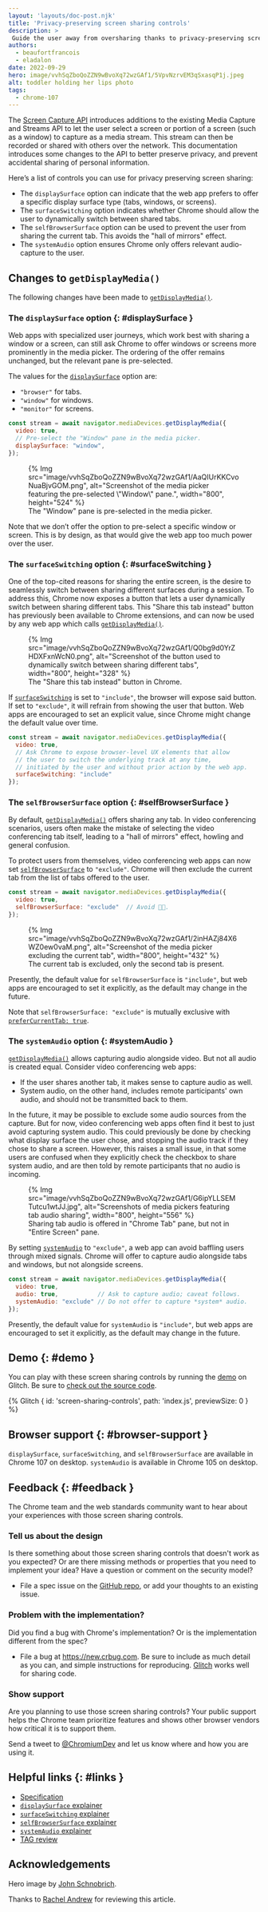 ```yaml
---
layout: 'layouts/doc-post.njk'
title: 'Privacy-preserving screen sharing controls'
description: >
 Guide the user away from oversharing thanks to privacy-preserving screen sharing controls on the web.
authors:
  - beaufortfrancois
  - eladalon
date: 2022-09-29
hero: image/vvhSqZboQoZZN9wBvoXq72wzGAf1/5VpvNzrvEM3qSxasqP1j.jpeg
alt: toddler holding her lips photo
tags:
  - chrome-107
---
```


The [Screen Capture API] introduces additions to the existing Media Capture and Streams API to let the user select a screen or portion of a screen (such as a window) to capture as a media stream. This stream can then be recorded or shared with others over the network. This documentation introduces some changes to the API to better preserve privacy, and prevent accidental sharing of personal information.

Here’s a list of controls you can use for privacy preserving screen sharing:
- The `displaySurface` option can indicate that the web app prefers to offer a specific display surface type (tabs, windows, or screens).
- The `surfaceSwitching` option indicates whether Chrome should allow the user to dynamically switch between shared tabs.
- The `selfBrowserSurface` option can be used to prevent the user from sharing the current tab. This avoids the "hall of mirrors" effect.
- The `systemAudio` option ensures Chrome only offers relevant audio-capture to the user.

## Changes to `getDisplayMedia()`

The following changes have been made to [`getDisplayMedia()`].

### The `displaySurface` option {: #displaySurface }

Web apps with specialized user journeys, which work best with sharing a window or a screen, can still ask Chrome to offer windows or screens more prominently in the media picker. The ordering of the offer remains unchanged, but the relevant pane is pre-selected.

The values for the [`displaySurface`] option are:
- `"browser"` for tabs.
- `"window"` for windows.
- `"monitor"` for screens.

```js
const stream = await navigator.mediaDevices.getDisplayMedia({
  video: true,
  // Pre-select the "Window" pane in the media picker.
  displaySurface: "window",
});
```

<figure>
  {% Img src="image/vvhSqZboQoZZN9wBvoXq72wzGAf1/AaQIUrKKCvoNuaBjvGOM.png", alt="Screenshot of the media picker featuring the pre-selected \"Window\" pane.", width="800", height="524" %}
  <figcaption>
    The "Window" pane is pre-selected in the media picker. 
  </figcaption>
</figure>

Note that we don’t offer the option to pre-select a specific window or screen. This is by design, as that would give the web app too much power over the user.

### The `surfaceSwitching` option {: #surfaceSwitching }

One of the top-cited reasons for sharing the entire screen, is the desire to seamlessly switch between sharing different surfaces during a session. To address this, Chrome now exposes a button that lets a user dynamically switch between sharing different tabs. This "Share this tab instead" button has previously been available to Chrome extensions, and can now be used by any web app which calls [`getDisplayMedia()`].

<figure>
  {% Img src="image/vvhSqZboQoZZN9wBvoXq72wzGAf1/Q0bg9d0YrZHDXFxnWcN0.png", alt="Screenshot of the button used to dynamically switch between sharing different tabs", width="800", height="328" %}
  <figcaption>
    The "Share this tab instead" button in Chrome.
  </figcaption>
</figure>

If [`surfaceSwitching`] is set to `"include"`, the browser will expose said button. If set to `"exclude"`, it will refrain from showing the user that button. Web apps are encouraged to set an explicit value, since Chrome might change the default value over time.

```js
const stream = await navigator.mediaDevices.getDisplayMedia({
  video: true,
  // Ask Chrome to expose browser-level UX elements that allow
  // the user to switch the underlying track at any time,
  // initiated by the user and without prior action by the web app.
  surfaceSwitching: "include"
});
```

### The `selfBrowserSurface` option {: #selfBrowserSurface }

By default, [`getDisplayMedia()`] offers sharing any tab. In video conferencing scenarios, users often make the mistake of selecting the video conferencing tab itself, leading to a "hall of mirrors" effect, howling and general confusion.

To protect users from themselves, video conferencing web apps can now set [`selfBrowserSurface`] to `"exclude"`. Chrome will then exclude the current tab from the list of tabs offered to the user.

```js
const stream = await navigator.mediaDevices.getDisplayMedia({
  video: true,
  selfBrowserSurface: "exclude"  // Avoid 🦶🔫.
});
```

<figure>
  {% Img src="image/vvhSqZboQoZZN9wBvoXq72wzGAf1/2inHAZj84X6WZ0ew0vaM.png", alt="Screenshot of the media picker excluding the current tab", width="800", height="432" %}
  <figcaption>
    The current tab is excluded, only the second tab is present. 
  </figcaption>
</figure>

Presently, the default value for `selfBrowserSurface` is `"include"`, but web apps are encouraged to set it explicitly, as the default may change in the future.

Note that `selfBrowserSurface: "exclude"` is mutually exclusive with [`preferCurrentTab: true`].

### The `systemAudio` option {: #systemAudio }

[`getDisplayMedia()`] allows capturing audio alongside video. But not all audio is created equal. Consider video conferencing web apps:
- If the user shares another tab, it makes sense to capture audio as well.
- System audio, on the other hand, includes remote participants' own audio, and should not be transmitted back to them.

In the future, it may be possible to exclude some audio sources from the capture. But for now, video conferencing web apps often find it best to just avoid capturing system audio. This could previously be done by checking what display surface the user chose, and stopping the audio track if they chose to share a screen. However, this raises a small issue, in that some users are confused when they explicitly check the checkbox to share system audio, and are then told by remote participants that no audio is incoming.

<figure>
  {% Img src="image/vvhSqZboQoZZN9wBvoXq72wzGAf1/G6ipYLLSEMTutcu1wtJJ.jpg", alt="Screenshots of media pickers featuring tab audio sharing", width="800", height="556" %}
  <figcaption>
    Sharing tab audio is offered in "Chrome Tab" pane, but not in "Entire Screen" pane.
  </figcaption>
</figure>

By setting [`systemAudio`] to `"exclude"`, a web app can avoid baffling users through mixed signals. Chrome will offer to capture audio alongside tabs and windows, but not alongside screens.

```js
const stream = await navigator.mediaDevices.getDisplayMedia({
  video: true,
  audio: true,           // Ask to capture audio; caveat follows.
  systemAudio: "exclude" // Do not offer to capture *system* audio.
});
```

Presently, the default value for `systemAudio` is `"include"`, but web apps are encouraged to set it explicitly, as the default may change in the future.

## Demo  {: #demo }

You can play with these screen sharing controls by running the [demo] on Glitch. Be sure to [check out the source code].

{% Glitch { id: 'screen-sharing-controls', path: 'index.js', previewSize: 0 } %}

## Browser support {: #browser-support }

`displaySurface`, `surfaceSwitching`, and `selfBrowserSurface` are available in Chrome&nbsp;107 on desktop. `systemAudio` is available in Chrome&nbsp;105 on desktop. 

## Feedback {: #feedback }

The Chrome team and the web standards community want to hear about your experiences with those screen sharing controls.

### Tell us about the design

Is there something about those screen sharing controls that doesn't work as you expected? Or are there missing methods or properties that you need to implement your idea? Have a question or comment on the security model?

* File a spec issue on the [GitHub repo][issues], or add your thoughts to an existing issue.

### Problem with the implementation?

Did you find a bug with Chrome's implementation? Or is the implementation different from the spec?

* File a bug at <https://new.crbug.com>. Be sure to include as much detail as you can, and simple instructions for reproducing. [Glitch](https://glitch.com) works well for sharing code.

### Show support

Are you planning to use those screen sharing controls? Your public support helps the Chrome team prioritize features and shows other browser vendors how critical it is to support them.

Send a tweet to [@ChromiumDev] and let us know where and how you are using it.

## Helpful links {: #links }

- [Specification][spec]
- [`displaySurface` explainer]
- [`surfaceSwitching` explainer]
- [`selfBrowserSurface` explainer]
- [`systemAudio` explainer]
- [TAG review][tag]

## Acknowledgements

Hero image by [John Schnobrich].

Thanks to [Rachel Andrew] for reviewing this article.

[screen capture api]: https://w3c.github.io/mediacapture-screen-share/
[`getdisplaymedia()`]: https://developer.mozilla.org/docs/web/api/mediadevices/getdisplaymedia
[`displaysurface`]: https://w3c.github.io/mediacapture-screen-share/#dfn-displaysurface
[`surfaceswitching`]: https://w3c.github.io/mediacapture-screen-share/#dom-displaymediastreamoptions-surfaceswitching
[`selfbrowsersurface`]: https://w3c.github.io/mediacapture-screen-share/#dom-displaymediastreamoptions-selfbrowsersurface
[`prefercurrenttab: true`]: https://wicg.github.io/prefer-current-tab/
[`systemaudio`]: https://w3c.github.io/mediacapture-screen-share/#dom-displaymediastreamoptions-systemaudio
[demo]: https://screen-sharing-controls.glitch.me/
[check out the source code]: https://glitch.com/edit/#!/screen-sharing-controls?path=index.js
[conditional focus]: https://wicg.github.io/conditional-focus/
[issues]: https://github.com/w3c/mediacapture-screen-share/issues/
[@chromiumdev]: https://twitter.com/chromiumdev
[spec]: https://w3c.github.io/mediacapture-screen-share/
[`displaysurface` explainer]: https://github.com/eladalon1983/screen-share-explainers/blob/main/displaysurface_constraint_explainer.md
[`surfaceswitching` explainer]: https://github.com/eladalon1983/screen-share-explainers/blob/main/surfaceswitching_explainer.md
[`selfbrowsersurface` explainer]: https://github.com/eladalon1983/screen-share-explainers/blob/main/selfbrowsersurface_explainer.md
[`systemaudio` explainer]: https://github.com/eladalon1983/screen-share-explainers/blob/main/systemaudio_explainer.md
[tag]: https://github.com/w3ctag/design-reviews/issues/744
[john schnobrich]: https://unsplash.com/photos/2FPjlAyMQTA
[rachel andrew]: https://github.com/rachelandrew
